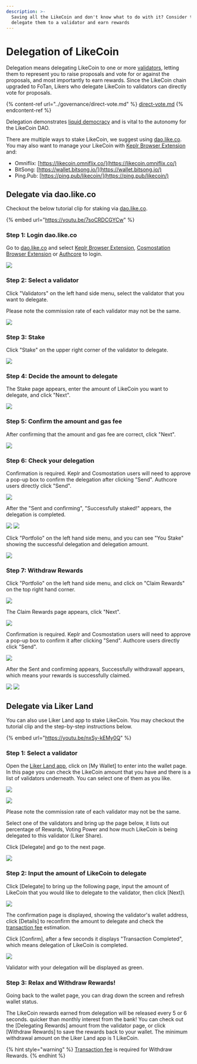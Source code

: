 ```yaml
---
description: >-
  Saving all the LikeCoin and don't know what to do with it? Consider to
  delegate them to a validator and earn rewards
---
```


# Delegation of LikeCoin

Delegation means delegating LikeCoin to one or more [validators](../governance/what-is-a-validator/), letting them to represent you to raise proposals and vote for or against the proposals, and most importantly to earn rewards. Since the LikeCoin chain upgraded to FoTan, Likers who delegate LikeCoin to validators can directly vote for proposals.

{% content-ref url="../governance/direct-vote.md" %}
[direct-vote.md](../governance/direct-vote.md)
{% endcontent-ref %}

Delegation demonstrates [liquid democracy](../governance/liquid-democracy.md) and is vital to the autonomy for the LikeCoin DAO.

There are multiple ways to stake LikeCoin, we suggest using [dao.like.co](https://dao.like.co/welcome). You may also want to manage your LikeCoin with [Keplr Browser Extension](../wallet/keplr/) and:

* Omniflix: [https://likecoin.omniflix.co/](https://likecoin.omniflix.co/)
* BitSong: [https://wallet.bitsong.io/](https://wallet.bitsong.io/)
* Ping.Pub: [https://ping.pub/likecoin/](https://ping.pub/likecoin/)

## Delegate via dao.like.co

Checkout the below tutorial clip for staking via [dao.like.co](https://dao.like.co/welcome).

{% embed url="https://youtu.be/7soCRDCGYCw" %}

### Step 1: Login dao.like.co

Go to [dao.like.co](https://dao.like.co/) and select [Keplr Browser Extension](../wallet/keplr/), [Cosmostation Browser Extension](../wallet/cosmostation/) or [Authcore](../../user-guide/liker-id/register/) to login.

![](<../../.gitbook/assets/Civic Liker Web 3-01.png>)

### Step 2: Select a validator&#xD;

Click "Validators" on the left hand side menu, select the validator that you want to delegate.

Please note the commission rate of each validator may not be the same.

![](<../../.gitbook/assets/Civic Liker Web 3-02.png>)

### Step 3: Stake

Click "Stake" on the upper right corner of the validator to delegate.

![](<../../.gitbook/assets/Civic Liker Web 3-03.png>)

### Step 4: Decide the amount to delegate

The Stake page appears, enter the amount of LikeCoin you want to delegate, and click "Next".

![](<../../.gitbook/assets/Civic Liker Web 3-04.png>)

### Step 5: Confirm the amount and gas fee

After confirming that the amount and gas fee are correct, click "Next".

![](<../../.gitbook/assets/Civic Liker Web 3-05.png>)

### Step 6: Check your delegation

Confirmation is required. Keplr and Cosmostation users will need to approve a pop-up box to confirm the delegation after clicking "Send". Authcore users directly click "Send".

![](<../../.gitbook/assets/Civic Liker Web 3-06.png>)

After the "Sent and confirming", "Successfully staked!" appears, the delegation is completed.

![](<../../.gitbook/assets/Civic Liker Web 3-07.png>) ![](<../../.gitbook/assets/Civic Liker Web 3-08.png>)

Click "Portfolio" on the left hand side menu, and you can see "You Stake" showing the successful delegation and delegation amount.

![](<../../.gitbook/assets/Civic Liker Web 3-09.png>)

### Step 7: Withdraw Rewards

Click "Portfolio" on the left hand side menu, and click on "Claim Rewards" on the top right hand corner.

![](<../../.gitbook/assets/dao.like.co withdraw rewards 01.png>)

The Claim Rewards page appears, click "Next".

![](<../../.gitbook/assets/dao.like.co withdraw rewards 02.png>)

Confirmation is required. Keplr and Cosmostation users will need to approve a pop-up box to confirm it after clicking "Send". Authcore users directly click "Send".

![](<../../.gitbook/assets/dao.like.co withdraw rewards 03.png>)

After the Sent and confirming appears, Successfully withdrawal! appears, which means your rewards is successfully claimed.

![](<../../.gitbook/assets/dao.like.co withdraw rewards 04.png>) ![](<../../.gitbook/assets/dao.like.co withdraw rewards 05.png>)

## Delegate via Liker Land

You can also use Liker Land app to stake LikeCoin.  You may checkout the tutorial clip and the step-by-step instructions below.

{% embed url="https://youtu.be/nxSy-kEMy0Q" %}

### Step 1: Select a validator&#xD;

Open the [Liker Land app](https://liker.land/getapp), click on \[My Wallet] to enter into the wallet page. In this page you can check the LikeCoin amount that you have and there is a list of validators underneath. You can select one of them as you like.

![](<../../.gitbook/assets/delegate-4-en (1).png>)



![](<../../.gitbook/assets/delegate-5-en (1).png>)

Please note the commission rate of each validator may not be the same.

Select one of the validators and bring up the page below, it lists out percentage of Rewards, Voting Power and how much LikeCoin is being delegated to this validator (Liker Share).

Click \[Delegate] and go to the next page.

![](<../../.gitbook/assets/delegate-1-en (1).png>)

### **Step 2: Input the amount of LikeCoin to delegate**

Click \[Delegate] to bring up the following page, input the amount of LikeCoin that you would like to delegate to the validator, then click \[Next]\


![](../../.gitbook/assets/delegate-2-en.png)

The confirmation page is displayed, showing the validator's wallet address, click \[Details] to reconfirm the amount to delegate and check the [transaction fee](../wallet/transaction-fee.md) estimation.

Click \[Confirm], after a few seconds it displays "Transaction Completed", which means delegation of LikeCoin is completed.

![](../../.gitbook/assets/delegate-3-en.png)

Validator with your delegation will be displayed as green.

### **Step 3: Relax and Withdraw Rewards!**

Going back to the wallet page, you can drag down the screen and refresh wallet status.

The LikeCoin rewards earned from delegation will be released every 5 or 6 seconds. quicker than monthly interest from the bank! You can check out the \[Delegating Rewards] amount from the validator page, or click \[Withdraw Rewards] to save the rewards back to your wallet. The minimum withdrawal amount on the Liker Land app is 1 LikeCoin.

{% hint style="warning" %}
[Transaction fee](../wallet/transaction-fee.md) is required for ‌Withdraw Rewards.
{% endhint %}
